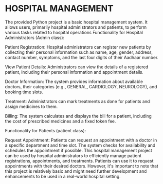 
# HOSPITAL MANAGEMENT
The provided Python project is a basic hospital management system. It allows users, primarily hospital administrators and patients, to perform various tasks related to hospital operations
Functionality for Hospital Administrators (Admin class):

Patient Registration: Hospital administrators can register new patients by collecting their personal information such as name, age, gender, address, contact number, symptoms, and the last four digits of their Aadhaar number.

View Patient Details: Administrators can view the details of a registered patient, including their personal information and appointment details.

Doctor Information: The system provides information about available doctors, their categories (e.g., GENERAL, CARDIOLOGY, NEUROLOGY), and booking time slots.

Treatment: Administrators can mark treatments as done for patients and assign medicines to them.

Billing: The system calculates and displays the bill for a patient, including the cost of prescribed medicines and a fixed token fee.

Functionality for Patients (patient class):

Request Appointment: Patients can request an appointment with a doctor in a specific department and time slot. The system checks for availability and schedules the appointment if possible.
This hospital management project can be used by hospital administrators to efficiently manage patient registrations, appointments, and treatments. Patients can use it to request appointments with their desired doctors. However, it's important to note that this project is relatively basic and might need further development and enhancements to be used in a real-world hospital setting.